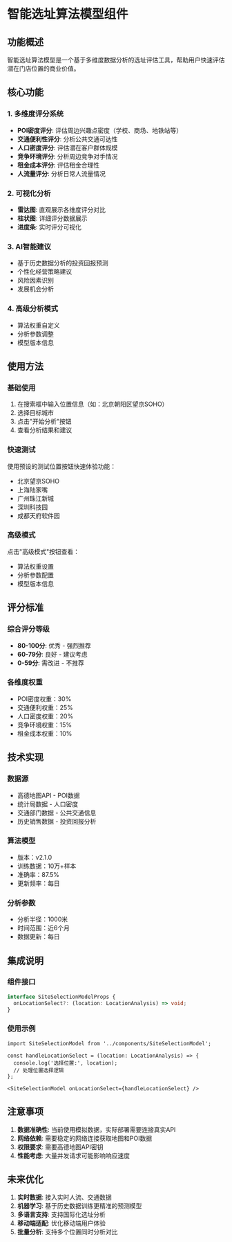 # 智能选址算法模型组件

## 功能概述

智能选址算法模型是一个基于多维度数据分析的选址评估工具，帮助用户快速评估潜在门店位置的商业价值。

## 核心功能

### 1. 多维度评分系统
- **POI密度评分**: 评估周边兴趣点密度（学校、商场、地铁站等）
- **交通便利性评分**: 分析公共交通可达性
- **人口密度评分**: 评估潜在客户群体规模
- **竞争环境评分**: 分析周边竞争对手情况
- **租金成本评分**: 评估租金合理性
- **人流量评分**: 分析日常人流量情况

### 2. 可视化分析
- **雷达图**: 直观展示各维度评分对比
- **柱状图**: 详细评分数据展示
- **进度条**: 实时评分可视化

### 3. AI智能建议
- 基于历史数据分析的投资回报预测
- 个性化经营策略建议
- 风险因素识别
- 发展机会分析

### 4. 高级分析模式
- 算法权重自定义
- 分析参数调整
- 模型版本信息

## 使用方法

### 基础使用
1. 在搜索框中输入位置信息（如：北京朝阳区望京SOHO）
2. 选择目标城市
3. 点击"开始分析"按钮
4. 查看分析结果和建议

### 快速测试
使用预设的测试位置按钮快速体验功能：
- 北京望京SOHO
- 上海陆家嘴
- 广州珠江新城
- 深圳科技园
- 成都天府软件园

### 高级模式
点击"高级模式"按钮查看：
- 算法权重设置
- 分析参数配置
- 模型版本信息

## 评分标准

### 综合评分等级
- **80-100分**: 优秀 - 强烈推荐
- **60-79分**: 良好 - 建议考虑
- **0-59分**: 需改进 - 不推荐

### 各维度权重
- POI密度权重：30%
- 交通便利权重：25%
- 人口密度权重：20%
- 竞争环境权重：15%
- 租金成本权重：10%

## 技术实现

### 数据源
- 高德地图API - POI数据
- 统计局数据 - 人口密度
- 交通部门数据 - 公共交通信息
- 历史销售数据 - 投资回报分析

### 算法模型
- 版本：v2.1.0
- 训练数据：10万+样本
- 准确率：87.5%
- 更新频率：每日

### 分析参数
- 分析半径：1000米
- 时间范围：近6个月
- 数据更新：每日

## 集成说明

### 组件接口
```typescript
interface SiteSelectionModelProps {
  onLocationSelect?: (location: LocationAnalysis) => void;
}
```

### 使用示例
```tsx
import SiteSelectionModel from '../components/SiteSelectionModel';

const handleLocationSelect = (location: LocationAnalysis) => {
  console.log('选择位置:', location);
  // 处理位置选择逻辑
};

<SiteSelectionModel onLocationSelect={handleLocationSelect} />
```

## 注意事项

1. **数据准确性**: 当前使用模拟数据，实际部署需要连接真实API
2. **网络依赖**: 需要稳定的网络连接获取地图和POI数据
3. **权限要求**: 需要高德地图API密钥
4. **性能考虑**: 大量并发请求可能影响响应速度

## 未来优化

1. **实时数据**: 接入实时人流、交通数据
2. **机器学习**: 基于历史数据训练更精准的预测模型
3. **多语言支持**: 支持国际化选址分析
4. **移动端适配**: 优化移动端用户体验
5. **批量分析**: 支持多个位置同时分析对比 